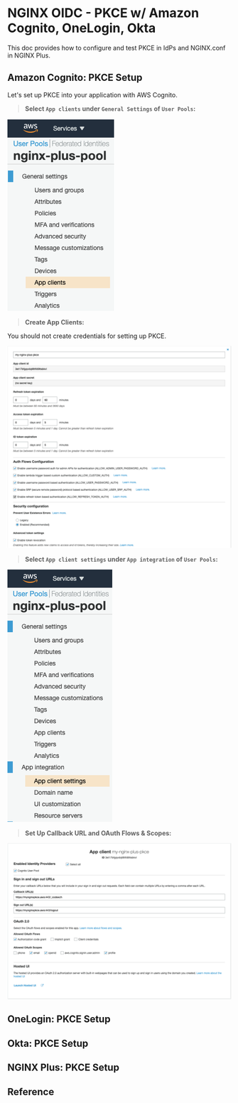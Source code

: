# NGINX OIDC - PKCE w/ Amazon Cognito, OneLogin, Okta
This doc provides how to configure and test PKCE in IdPs and NGINX.conf in NGINX Plus.

## Amazon Cognito: PKCE Setup
Let's set up PKCE into your application with AWS Cognito.

> **Select `App clients` under `General Settings` of `User Pools`:**

  ![](./img/01-01-aws-cognito-pkce.png)

> **Create App Clients:**

You should not create credentials for setting up PKCE.

  ![](./img/01-02-aws-cognito-pkce.png)

> **Select `App client settings` under `App integration` of `User Pools`:**

  ![](./img/01-03-aws-cognito-pkce.png)

> **Set Up Callback URL and OAuth Flows & Scopes:**

  ![](./img/01-04-aws-cognito-pkce.png)


## OneLogin: PKCE Setup

## Okta: PKCE Setup

## NGINX Plus: PKCE Setup

## Reference
